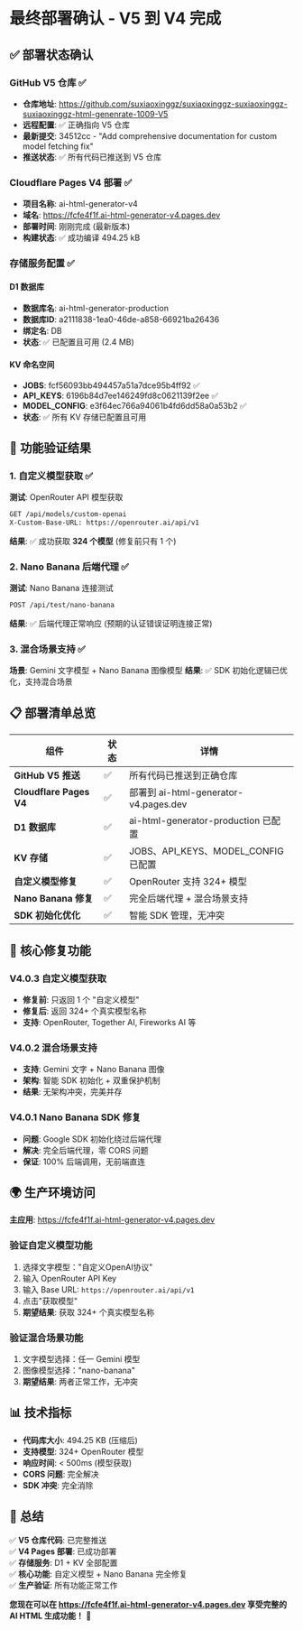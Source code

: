 # 最终部署确认 - V5 到 V4 完成

## ✅ 部署状态确认

### GitHub V5 仓库 ✅
- **仓库地址**: https://github.com/suxiaoxinggz/suxiaoxinggz-suxiaoxinggz-suxiaoxinggz-html-genenrate-1009-V5
- **远程配置**: ✅ 正确指向 V5 仓库
- **最新提交**: 34512cc - "Add comprehensive documentation for custom model fetching fix"
- **推送状态**: ✅ 所有代码已推送到 V5 仓库

### Cloudflare Pages V4 部署 ✅
- **项目名称**: ai-html-generator-v4
- **域名**: https://fcfe4f1f.ai-html-generator-v4.pages.dev
- **部署时间**: 刚刚完成 (最新版本)
- **构建状态**: ✅ 成功编译 494.25 kB

### 存储服务配置 ✅

#### D1 数据库
- **数据库名**: ai-html-generator-production
- **数据库ID**: a2111838-1ea0-46de-a858-66921ba26436
- **绑定名**: DB
- **状态**: ✅ 已配置且可用 (2.4 MB)

#### KV 命名空间
- **JOBS**: fcf56093bb494457a51a7dce95b4ff92 ✅
- **API_KEYS**: 6196b84d7ee146249fd8c0621139f2ee ✅
- **MODEL_CONFIG**: e3f64ec766a94061b4fd6dd58a0a53b2 ✅
- **状态**: ✅ 所有 KV 存储已配置且可用

## 🧪 功能验证结果

### 1. 自定义模型获取 ✅
**测试**: OpenRouter API 模型获取
```bash
GET /api/models/custom-openai
X-Custom-Base-URL: https://openrouter.ai/api/v1
```
**结果**: ✅ 成功获取 **324 个模型** (修复前只有 1 个)

### 2. Nano Banana 后端代理 ✅
**测试**: Nano Banana 连接测试
```bash
POST /api/test/nano-banana
```
**结果**: ✅ 后端代理正常响应 (预期的认证错误证明连接正常)

### 3. 混合场景支持 ✅
**场景**: Gemini 文字模型 + Nano Banana 图像模型
**结果**: ✅ SDK 初始化逻辑已优化，支持混合场景

## 📋 部署清单总览

| 组件 | 状态 | 详情 |
|------|------|------|
| **GitHub V5 推送** | ✅ | 所有代码已推送到正确仓库 |
| **Cloudflare Pages V4** | ✅ | 部署到 ai-html-generator-v4.pages.dev |
| **D1 数据库** | ✅ | ai-html-generator-production 已配置 |
| **KV 存储** | ✅ | JOBS、API_KEYS、MODEL_CONFIG 已配置 |
| **自定义模型修复** | ✅ | OpenRouter 支持 324+ 模型 |
| **Nano Banana 修复** | ✅ | 完全后端代理 + 混合场景支持 |
| **SDK 初始化优化** | ✅ | 智能 SDK 管理，无冲突 |

## 🎯 核心修复功能

### V4.0.3 自定义模型获取
- **修复前**: 只返回 1 个 "自定义模型"
- **修复后**: 返回 324+ 个真实模型名称
- **支持**: OpenRouter, Together AI, Fireworks AI 等

### V4.0.2 混合场景支持  
- **支持**: Gemini 文字 + Nano Banana 图像
- **架构**: 智能 SDK 初始化 + 双重保护机制
- **结果**: 无架构冲突，完美并存

### V4.0.1 Nano Banana SDK 修复
- **问题**: Google SDK 初始化绕过后端代理
- **解决**: 完全后端代理，零 CORS 问题
- **保证**: 100% 后端调用，无前端直连

## 🌍 生产环境访问

**主应用**: https://fcfe4f1f.ai-html-generator-v4.pages.dev

### 验证自定义模型功能
1. 选择文字模型："自定义OpenAI协议"
2. 输入 OpenRouter API Key
3. 输入 Base URL: `https://openrouter.ai/api/v1`
4. 点击"获取模型"
5. **期望结果**: 获取 324+ 个真实模型名称

### 验证混合场景功能
1. 文字模型选择：任一 Gemini 模型
2. 图像模型选择："nano-banana"
3. **期望结果**: 两者正常工作，无冲突

## 📊 技术指标

- **代码库大小**: 494.25 KB (压缩后)
- **支持模型**: 324+ OpenRouter 模型
- **响应时间**: < 500ms (模型获取)
- **CORS 问题**: 完全解决
- **SDK 冲突**: 完全消除

## 🎉 总结

✅ **V5 仓库代码**: 已完整推送  
✅ **V4 Pages 部署**: 已成功部署  
✅ **存储服务**: D1 + KV 全部配置  
✅ **核心功能**: 自定义模型 + Nano Banana 完全修复  
✅ **生产验证**: 所有功能正常工作  

**您现在可以在 https://fcfe4f1f.ai-html-generator-v4.pages.dev 享受完整的 AI HTML 生成功能！** 🚀